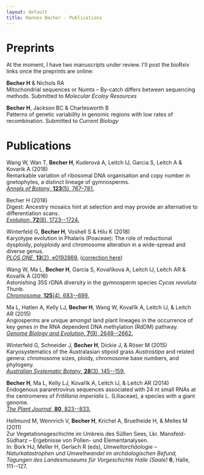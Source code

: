 ```yaml
---
layout: default
title: Hannes Becher - Publications
---
```


# Preprints
At the moment, I have two manuscripts under review. I'll post the bioRxiv links once the preprints are online:  

**Becher H** & Nichols RA  
Mitochondrial sequences or Numts – By-catch differs between sequencing methods. Submitted to *Molecular Ecoloy Resources*  

**Becher H**, Jackson BC & Charlesworth B  
Patterns of genetic variability in genomic regions with low rates of recombination. Submitted to *Current Biology*

# Publications
Wang W, Wan T, **Becher H**, Kuderová A, Leitch IJ, Garcia S, Leitch A & Kovarik A (2018)  
Remarkable variation of ribosomal DNA organisation and copy number in gnetophytes, a distinct lineage of gymnosperms.  
[*Annals of Botany*, **123**(5), 767–781.](https://doi.org/10.1093/aob/mcy172)

Becher H (2018)  
Digest: Ancestry mosaics hint at selection and may provide an alternative to differentiation scans.  
[*Evolution*, **72**(8), 1723--1724.](https://doi.org/10.1111/evo.13549)

Winterfeld G, **Becher H**, Voshell S & Hilu K (2018)  
Karyotype evolution in Phalaris (Poaceae): The role of reductional dysploidy, polyploidy and chromosome alteration in a wide-spread and diverse genus.  
[*PLOS ONE*, **13**(2), e0192869.](http://dx.doi.org/10.1371/journal.pone.0192869) ([correction here](https://doi.org/10.1371/journal.pone.0195889))

Wang W, Ma L, **Becher H**, Garcia S, Kovaříkova A, Leitch IJ, Leitch AR & Kovařík A (2016)  
Astonishing 35S rDNA diversity in the gymnosperm species *Cycas revoluta* Thunb.  
[*Chromosoma*, **125**(4), 683--699.](http://dx.doi.org/10.1007/s00412-015-0556-3)

Ma L, Hatlen A, Kelly LJ, **Becher H**, Wang W, Kovařík A, Leitch IJ, & Leitch AR (2015)  
Angiosperms are unique amongst land plant lineages in the occurrence of key genes in the RNA dependent DNA methylation (RdDM) pathway.   
[*Genome Biology and Evolution*, **7**(9), 2648--2662.](http://dx.doi.org/10.1093/gbe/evv171) 

Winterfeld G, Schneider J, **Becher H**, Dickie J, & Röser M (2015)  
Karyosystematics of the Australasian stipoid grass *Austrostipa* and related genera: chromosome sizes, ploidy, chromosome base numbers, and phylogeny.  
[*Australian Systematic Botany*, **28**(3), 145--159.](http://dx.doi.org/10.1071/SB14029)

**Becher H**, Ma L, Kelly LJ, Kovařík A, Leitch IJ, & Leitch AR (2014)  
Endogenous pararetrovirus sequences associated with 24 nt small RNAs at the centromeres of *Fritillaria imperialis* L. (Liliaceae), a species with a giant genome.  
[*The Plant Journal*, **80**, 823--833.](http://dx.doi.org/10.1111/tpj.12673)

Hellmund M, Wennrich V, **Becher H**, Krichel A, Bruelheide H, & Melles M (2011)  
Zur Vegetationsgeschichte im Umkreis des Süßen Sees, Lkr. Mansfeld-Südharz – Ergebnisse von Pollen- und Elementanalysen.  
In: Bork HJ, Meller H, Gerlach R (eds), *Umweltarchäologie – Naturkatastrophen und Umweltwandel im archäologischen Befund, Tagungen des Landesmuseums für Vorgeschichte Halle (Saale)* **6**, Halle, 111--127.
